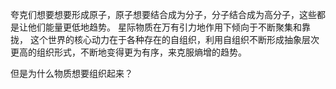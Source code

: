 夸克们想要想要形成原子，原子想要结合成为分子，分子结合成为高分子，这些都是让他们能量更低地趋势。
星际物质在万有引力地作用下倾向于不断聚集和靠拢，
这个世界的核心动力在于各种存在的自组织，利用自组织不断形成抽象层次更高的组织形式，不断地变得更为有序，来克服熵增的趋势。

但是为什么物质想要组织起来？
